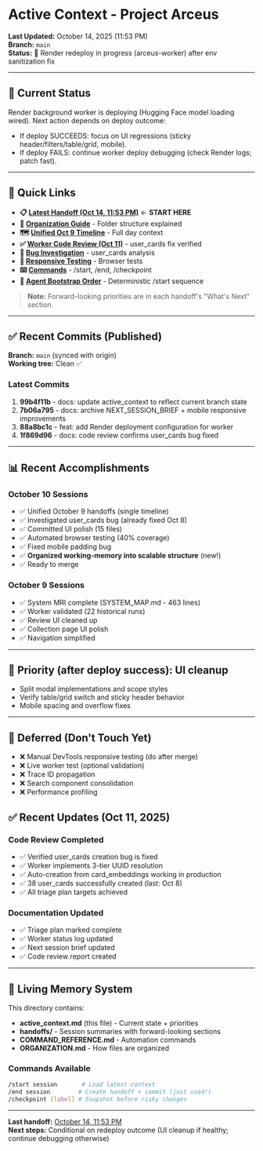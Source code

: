 # Active Context - Project Arceus

**Last Updated:** October 14, 2025 (11:53 PM)  
**Branch:** `main`  
**Status:** 🚀 Render redeploy in progress (arceus-worker) after env sanitization fix

---

## 🎯 Current Status

Render background worker is deploying (Hugging Face model loading wired). Next action depends on deploy outcome:

- If deploy SUCCEEDS: focus on UI regressions (sticky header/filters/table/grid, mobile).
- If deploy FAILS: continue worker deploy debugging (check Render logs; patch fast).

---

## 📖 Quick Links

- **📋 [Latest Handoff (Oct 14, 11:53 PM)](./handoffs/2025/10-october/context_handoff_20251014_2353.md)** ← **START HERE**
- **📂 [Organization Guide](./ORGANIZATION.md)** - Folder structure explained
- **🗺️ [Unified Oct 9 Timeline](./handoffs/2025/10-october/context_handoff_20251009_UNIFIED.md)** - Full day context
- **✅ [Worker Code Review (Oct 11)](./reports/2025/10-october/worker_code_review_20251011.md)** - user_cards fix verified
- **🐛 [Bug Investigation](./reports/2025/10-october/bug_investigation_user_cards_20251010.md)** - user_cards analysis
- **📱 [Responsive Testing](./reports/2025/10-october/responsive_testing_report_20251010.md)** - Browser tests
- **⌨️ [Commands](./COMMAND_REFERENCE.md)** - /start, /end, /checkpoint
 - **🤖 [Agent Bootstrap Order](./agent_bootstrap.md)** - Deterministic /start sequence

> **Note:** Forward-looking priorities are in each handoff's "What's Next" section.

---

## ✅ Recent Commits (Published)

**Branch:** `main` (synced with origin)  
**Working tree:** Clean ✅

### Latest Commits
1. **99b4f11b** - docs: update active_context to reflect current branch state
2. **7b06a795** - docs: archive NEXT_SESSION_BRIEF + mobile responsive improvements
3. **88a8bc1c** - feat: add Render deployment configuration for worker
4. **1f869d96** - docs: code review confirms user_cards bug fixed

---

## 📊 Recent Accomplishments

### October 10 Sessions
- ✅ Unified October 9 handoffs (single timeline)
- ✅ Investigated user_cards bug (already fixed Oct 8)
- ✅ Committed UI polish (15 files)
- ✅ Automated browser testing (40% coverage)
- ✅ Fixed mobile padding bug
- ✅ **Organized working-memory into scalable structure** (new!)
- ✅ Ready to merge

### October 9 Sessions
- ✅ System MRI complete (SYSTEM_MAP.md - 463 lines)
- ✅ Worker validated (22 historical runs)
- ✅ Review UI cleaned up
- ✅ Collection page UI polish
- ✅ Navigation simplified

---

## 🔴 Priority (after deploy success): UI cleanup

- Split modal implementations and scope styles
- Verify table/grid switch and sticky header behavior
- Mobile spacing and overflow fixes

---

## 🚫 Deferred (Don't Touch Yet)

- ❌ Manual DevTools responsive testing (do after merge)
- ❌ Live worker test (optional validation)
- ❌ Trace ID propagation
- ❌ Search component consolidation
- ❌ Performance profiling

## ✅ Recent Updates (Oct 11, 2025)

### Code Review Completed
- ✅ Verified user_cards creation bug is fixed
- ✅ Worker implements 3-tier UUID resolution
- ✅ Auto-creation from card_embeddings working in production
- ✅ 38 user_cards successfully created (last: Oct 8)
- ✅ All triage plan targets achieved

### Documentation Updated
- ✅ Triage plan marked complete
- ✅ Worker status log updated
- ✅ Next session brief updated
- ✅ Code review report created

---

## 🧠 Living Memory System

This directory contains:
- **active_context.md** (this file) - Current state + priorities
- **handoffs/** - Session summaries with forward-looking sections
- **COMMAND_REFERENCE.md** - Automation commands
- **ORGANIZATION.md** - How files are organized

### Commands Available
```bash
/start session       # Load latest context
/end session        # Create handoff + commit (just used!)
/checkpoint [label] # Snapshot before risky changes
```

---

**Last handoff:** [October 14, 11:53 PM](./handoffs/2025/10-october/context_handoff_20251014_2353.md)  
**Next steps:** Conditional on redeploy outcome (UI cleanup if healthy; continue debugging otherwise)
